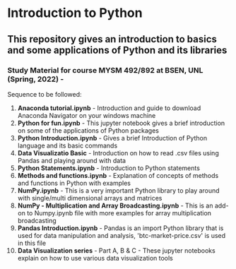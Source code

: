 # Introduction to Python
## This repository gives an introduction to basics and some applications of Python and its libraries 
### Study Material for course MYSM 492/892 at BSEN, UNL (Spring, 2022) - <br>

Sequence to be followed:
  1. <b>Anaconda tutorial.ipynb</b> - Introduction and guide to download Anaconda Navigator on your windows machine
  2. <b>Python for fun.ipynb</b> - This jupyter notebook gives a brief introduction on some of the applications of Python packages
  3. <b>Python Introduction.ipynb</b> - Gives a brief Introduction of Python language and its basic commands
  4. <b>Data Visualizatio Basic</b> - Introduction on how to read .csv files using Pandas and playing around with data
  5. <b>Python Statements.ipynb</b> - Introduction to Python statements
  6. <b>Methods and functions.ipynb</b> - Explanation of concepts of methods and functions in Python with examples
  7. <b>NumPy.ipynb</b> - This is a very important Python library to play around with single/multi dimensional arrays and matrices
  8. <b>NumPy - Multiplication and Array Broadcasting.ipynb</b> - This is an add-on to Numpy.ipynb file with more examples for array multiplication broadcasting
  9. <b>Pandas Introduction.ipynb</b> - Pandas is an import Python library that is used for data manipulation and analysis, 'btc-market-price.csv' is used in this file
  10. <b>Data Visualization series</b> - Part A, B & C - These jupyter notebooks explain on how to use various data visualization tools
